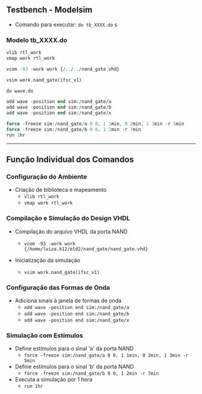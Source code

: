## Testbench - Modelsim 

- Comando para executar: ``do tb_XXXX.do``
s
### Modelo tb_XXXX.do
```vhd
vlib rtl_work
vmap work rtl_work

vcom -93 -work work {/../../nand_gate.vhd}

vsim work.nand_gate(ifsc_v1)

do wave.do

add wave -position end sim:/nand_gate/a 
add wave -position end sim:/nand_gate/b
add wave -position end sim:/nand_gate/x

force -freeze sim:/nand_gate/a 0 0, 1 1min, 0 2min, 1 3min -r 5min
force -freeze sim:/nand_gate/b 0 0, 1 2min -r 7min
run 1hr
```

---

## Função Individual dos Comandos

### Configuração do Ambiente

- Criação de biblioteca e mapeamento
  - `vlib rtl_work`
  - `vmap work rtl_work`

### Compilação e Simulação do Design VHDL

- Compilação do arquivo VHDL da porta NAND
  - `vcom -93 -work work {/home/luiza.k12/eld2/nand_gate/nand_gate.vhd}`
  <!--- Use este comando se o caminho correto for este: `vcom -93 -work work {../../nand_gate.vhd}` -->

- Inicialização da simulação
  - `vsim work.nand_gate(ifsc_v1)`

### Configuração das Formas de Onda

- Adiciona sinais à janela de formas de onda
  - `add wave -position end sim:/nand_gate/a`
  - `add wave -position end sim:/nand_gate/b`
  - `add wave -position end sim:/nand_gate/x`

### Simulação com Estímulos

- Define estímulos para o sinal 'a' da porta NAND
  - `force -freeze sim:/nand_gate/a 0 0, 1 1min, 0 2min, 1 3min -r 5min`
- Define estímulos para o sinal 'b' da porta NAND
  - `force -freeze sim:/nand_gate/b 0 0, 1 2min -r 7min`
- Executa a simulação por 1 hora
  - `run 1hr`
